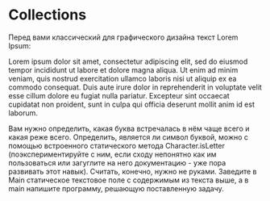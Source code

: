 # Collections

Перед вами классический для графического дизайна текст Lorem Ipsum:

Lorem ipsum dolor sit amet, consectetur adipiscing elit, sed do eiusmod tempor incididunt ut labore et dolore magna aliqua. Ut enim ad minim veniam, quis nostrud exercitation ullamco laboris nisi ut aliquip ex ea commodo consequat. Duis aute irure dolor in reprehenderit in voluptate velit esse cillum dolore eu fugiat nulla pariatur. Excepteur sint occaecat cupidatat non proident, sunt in culpa qui officia deserunt mollit anim id est laborum.

Вам нужно определить, какая буква встречалась в нём чаще всего и какая реже всего. Определить, является ли символ буквой, можно с помощью встроенного статического метода Character.isLetter (поэкспериментируйте с ним, если сходу непонятно как им пользоваться или загуглите на него документацию - уже пора развивать этот навык).
Считать, конечно, нужно не руками. Заведите в Main статическое текстовое поле с содержимым из текста выше, а в main напишите программу, решающую поставленную задачу.
